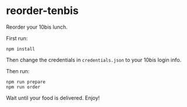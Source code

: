 # reorder-tenbis
Reorder your 10bis lunch.

First run: 
```
npm install
```

Then change the credentials in `credentials.json` to your 10bis login info.

Then run:
```
npm run prepare
npm run order
```

Wait until your food is delivered. Enjoy!
